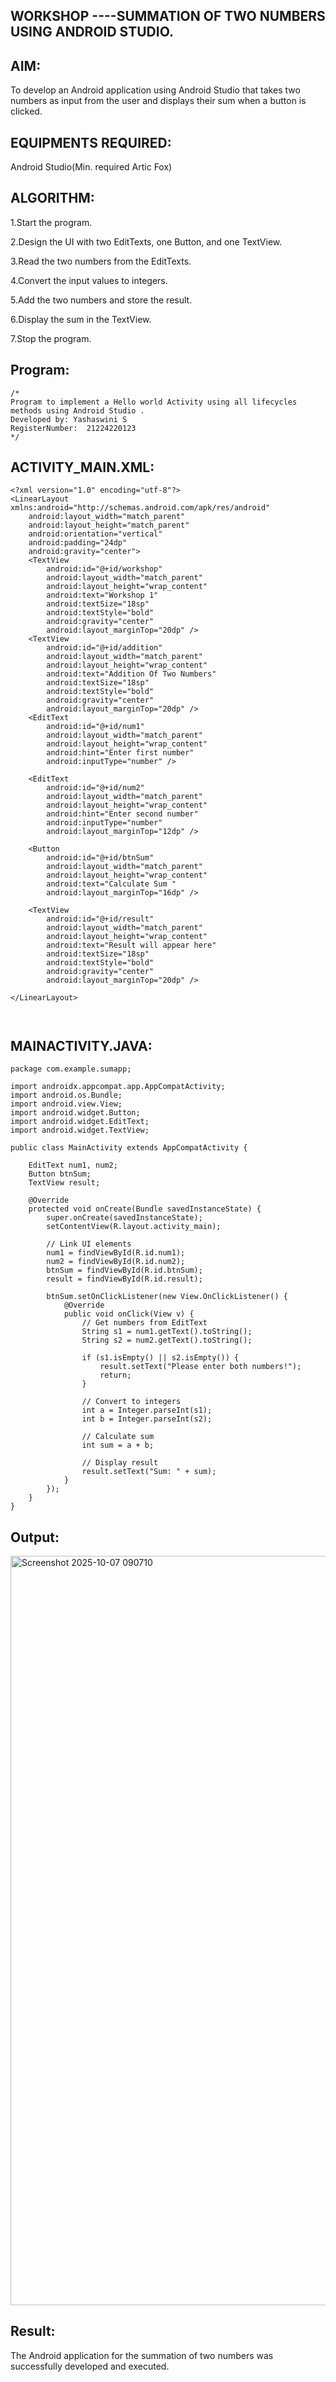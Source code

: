 ## WORKSHOP ----SUMMATION OF TWO NUMBERS USING ANDROID STUDIO.


## AIM:
To develop an Android application using Android Studio that takes two numbers as input from the user and displays their sum when a button is clicked.

## EQUIPMENTS REQUIRED:

Android Studio(Min. required Artic Fox)


## ALGORITHM:
1.Start the program.

2.Design the UI with two EditTexts, one Button, and one TextView.

3.Read the two numbers from the EditTexts.

4.Convert the input values to integers.

5.Add the two numbers and store the result.

6.Display the sum in the TextView.

7.Stop the program.


## Program:
 ```
/*
Program to implement a Hello world Activity using all lifecycles methods using Android Studio .
Developed by: Yashaswini S
RegisterNumber:  21224220123
*/
```
## ACTIVITY_MAIN.XML:
```
<?xml version="1.0" encoding="utf-8"?>
<LinearLayout xmlns:android="http://schemas.android.com/apk/res/android"
    android:layout_width="match_parent"
    android:layout_height="match_parent"
    android:orientation="vertical"
    android:padding="24dp"
    android:gravity="center">
    <TextView
        android:id="@+id/workshop"
        android:layout_width="match_parent"
        android:layout_height="wrap_content"
        android:text="Workshop 1"
        android:textSize="18sp"
        android:textStyle="bold"
        android:gravity="center"
        android:layout_marginTop="20dp" />
    <TextView
        android:id="@+id/addition"
        android:layout_width="match_parent"
        android:layout_height="wrap_content"
        android:text="Addition Of Two Numbers"
        android:textSize="18sp"
        android:textStyle="bold"
        android:gravity="center"
        android:layout_marginTop="20dp" />
    <EditText
        android:id="@+id/num1"
        android:layout_width="match_parent"
        android:layout_height="wrap_content"
        android:hint="Enter first number"
        android:inputType="number" />

    <EditText
        android:id="@+id/num2"
        android:layout_width="match_parent"
        android:layout_height="wrap_content"
        android:hint="Enter second number"
        android:inputType="number"
        android:layout_marginTop="12dp" />

    <Button
        android:id="@+id/btnSum"
        android:layout_width="match_parent"
        android:layout_height="wrap_content"
        android:text="Calculate Sum "
        android:layout_marginTop="16dp" />

    <TextView
        android:id="@+id/result"
        android:layout_width="match_parent"
        android:layout_height="wrap_content"
        android:text="Result will appear here"
        android:textSize="18sp"
        android:textStyle="bold"
        android:gravity="center"
        android:layout_marginTop="20dp" />

</LinearLayout>



```
## MAINACTIVITY.JAVA:
```
package com.example.sumapp;

import androidx.appcompat.app.AppCompatActivity;
import android.os.Bundle;
import android.view.View;
import android.widget.Button;
import android.widget.EditText;
import android.widget.TextView;

public class MainActivity extends AppCompatActivity {

    EditText num1, num2;
    Button btnSum;
    TextView result;

    @Override
    protected void onCreate(Bundle savedInstanceState) {
        super.onCreate(savedInstanceState);
        setContentView(R.layout.activity_main);

        // Link UI elements
        num1 = findViewById(R.id.num1);
        num2 = findViewById(R.id.num2);
        btnSum = findViewById(R.id.btnSum);
        result = findViewById(R.id.result);

        btnSum.setOnClickListener(new View.OnClickListener() {
            @Override
            public void onClick(View v) {
                // Get numbers from EditText
                String s1 = num1.getText().toString();
                String s2 = num2.getText().toString();

                if (s1.isEmpty() || s2.isEmpty()) {
                    result.setText("Please enter both numbers!");
                    return;
                }

                // Convert to integers
                int a = Integer.parseInt(s1);
                int b = Integer.parseInt(s2);

                // Calculate sum
                int sum = a + b;

                // Display result
                result.setText("Sum: " + sum);
            }
        });
    }
}
```
## Output:
<img width="1919" height="1199" alt="Screenshot 2025-10-07 090710" src="https://github.com/user-attachments/assets/79c50b33-29f6-4896-b709-1be941374cf5" />


## Result:
The Android application for the summation of two numbers was successfully developed and executed.
